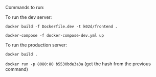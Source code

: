 Commands to run:

To run the dev server:

`docker build -f Dockerfile.dev -t k02d/frontend .`

`docker-compose -f docker-compose-dev.yml up`

To run the production server:

`docker build .`

`docker run -p 8080:80 b5530bde3a3a` (get the hash from the previous command)
